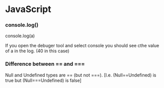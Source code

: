 # JavaScript

### console.log()
<script>
var a = 40;
</script>
console.log(a)

If you open the debuger tool and select console you should see cthe value of a in the log. (40 in this case)

### Difference between == and ===
Null and Undefined types are == (but not ===). [I.e. (Null==Undefined) is true but (Null===Undefined) is false]
